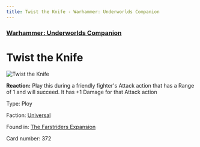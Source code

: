 ```yaml
---
title: Twist the Knife - Warhammer: Underworlds Companion
---
```


### [Warhammer: Underworlds Companion](https://guidokessels.github.io/wh-underworlds)

  

# Twist the Knife

![Twist the Knife](https://warhammerunderworlds.com/wp-content/uploads/sites/6/2018/03/372_ENG.png)

<b>Reaction:</b> Play this during a friendly fighter's Attack action that has a Range of 1 and will succeed. It has +1 Damage for that Attack action

Type: Ploy

Faction: [Universal](https://guidokessels.github.io/wh-underworlds/factions/universal)

Found in: [The Farstriders Expansion](https://guidokessels.github.io/wh-underworlds/locations/the-farstriders-expansion)

Card number: 372
